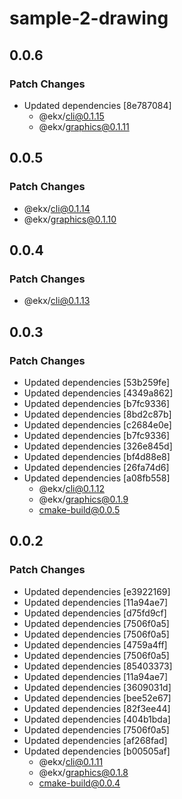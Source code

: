# sample-2-drawing

## 0.0.6

### Patch Changes

- Updated dependencies [8e787084]
  - @ekx/cli@0.1.15
  - @ekx/graphics@0.1.11

## 0.0.5

### Patch Changes

- @ekx/cli@0.1.14
- @ekx/graphics@0.1.10

## 0.0.4

### Patch Changes

- @ekx/cli@0.1.13

## 0.0.3

### Patch Changes

- Updated dependencies [53b259fe]
- Updated dependencies [4349a862]
- Updated dependencies [b7fc9336]
- Updated dependencies [8bd2c87b]
- Updated dependencies [c2684e0e]
- Updated dependencies [b7fc9336]
- Updated dependencies [326e845d]
- Updated dependencies [bf4d88e8]
- Updated dependencies [26fa74d6]
- Updated dependencies [a08fb558]
  - @ekx/cli@0.1.12
  - @ekx/graphics@0.1.9
  - cmake-build@0.0.5

## 0.0.2

### Patch Changes

- Updated dependencies [e3922169]
- Updated dependencies [11a94ae7]
- Updated dependencies [d75fd9cf]
- Updated dependencies [7506f0a5]
- Updated dependencies [7506f0a5]
- Updated dependencies [4759a4ff]
- Updated dependencies [7506f0a5]
- Updated dependencies [85403373]
- Updated dependencies [11a94ae7]
- Updated dependencies [3609031d]
- Updated dependencies [bee52e67]
- Updated dependencies [82f3ee44]
- Updated dependencies [404b1bda]
- Updated dependencies [7506f0a5]
- Updated dependencies [af268fad]
- Updated dependencies [b00505af]
  - @ekx/cli@0.1.11
  - @ekx/graphics@0.1.8
  - cmake-build@0.0.4
